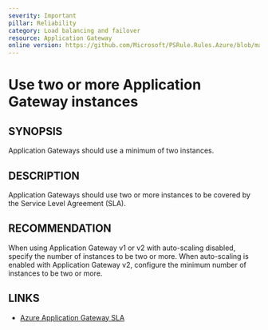 ```yaml
---
severity: Important
pillar: Reliability
category: Load balancing and failover
resource: Application Gateway
online version: https://github.com/Microsoft/PSRule.Rules.Azure/blob/main/docs/en/rules/Azure.AppGw.MinInstance.md
---
```


# Use two or more Application Gateway instances

## SYNOPSIS

Application Gateways should use a minimum of two instances.

## DESCRIPTION

Application Gateways should use two or more instances to be covered by the Service Level Agreement (SLA).

## RECOMMENDATION

When using Application Gateway v1 or v2 with auto-scaling disabled, specify the number of instances to be two or more.
When auto-scaling is enabled with Application Gateway v2, configure the minimum number of instances to be two or more.

## LINKS

- [Azure Application Gateway SLA](https://azure.microsoft.com/en-au/support/legal/sla/application-gateway/)
